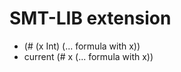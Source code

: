 SMT-LIB extension
=================

* (# (x Int) (... formula with x))
* current (# x (... formula with x))
